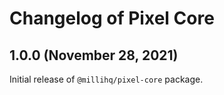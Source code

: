 # Changelog of Pixel Core

## 1.0.0 (November 28, 2021)

Initial release of `@millihq/pixel-core` package.
